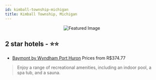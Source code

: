 ```yaml
---
id: kimball-township-michigan
title: Kimball Township, Michigan
---
```


<center><img src="https://i.travelapi.com/hotels/1000000/130000/124500/124479/07fdfc8c_z.jpg" alt="Featured Image" /></center>


##  2 star hotels - ⭐️⭐️

-    [Baymont by Wyndham Port Huron](https://us.hurb.com/hotels/kimball-township/baymont-by-wyndham-port-huron-JNP-JP082682?cmp=18055) Prices from R$374.77
   > Enjoy a range of recreational amenities, including an indoor pool, a spa tub, and a sauna.
